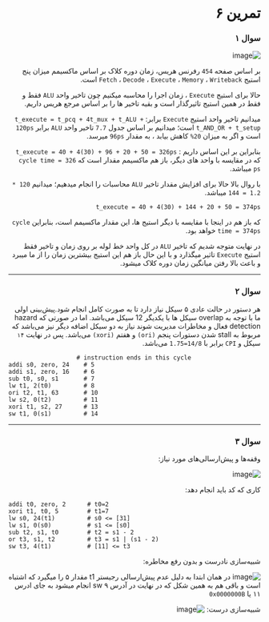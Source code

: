 <div dir="rtl">


# تمرین ۶

  
  ### سوال ۱
  ![image](https://github.com/Amirhosseinbayat/ComputerArchitecture-Course/assets/77579794/ca467c4d-31bd-4c6b-9f00-634b820fd6e9)

  
  بر اساس صفحه `454` رفرنس هریس، زمان دوره کلاک بر اساس ماکسیمم میزان پنج استیج `Fetch` ، `Decode` ، `Execute` ، `Memory` ، `Writeback` است.
  
  حالا برای استیج `Execute` ، زمان اجرا را محاسبه میکنیم چون تاخیر واحد `ALU` فقط و فقط در همین استیج تاثیرگذار است و بقیه تاخیر ها را بر اساس مرجع هریس داریم.
  
  میدانیم تاخیر واحد استیج `Execute` برابر: `t_execute = t_pcq + 4t_mux + t_ALU + t_AND_OR + t_setup` است؛ میدانیم بر اساس جدول `7.7` تاخیر واحد `ALU` برابر `120ps` است و اگر به میزان `20%` کاهش بیابد ، به مقدار `96ps` میرسد. 
  
  بنابراین بر این اساس داریم : `t_execute = 40 + 4(30) + 96 + 20 + 50 = 326ps` که در مقایسه با واحد های دیگر، باز هم ماکسیمم مقدار است که `cycle time = 326 ps` میباشد.
  
  
  با روال بالا حالا برای افزایش مقدار تاخیر `ALU` محاسبات را انجام میدهیم؛ میدانیم `120 * 1.2 = 144` میباشد.
  
  `t_execute = 40 + 4(30) + 144 + 20 + 50 = 374ps`
  
  که باز هم در اینجا با مقایسه با دیگر استیج ها، این مقدار ماکسیمم است، بنابراین `cycle time = 374ps` خواهد بود.
  
  در نهایت متوجه شدیم که تاخیر `ALU` در کل واحد خط لوله بر روی زمان و تاخیر فقط استیج `Execute` تاثیر میگذارد و با این حال باز هم این استیج بیشترین زمان را از ما میبرد و باعث بالا رفتن میانگین زمان دوره کلاک میشود.
  
  ---
  
  
  ### سوال ۲
  
  هر دستور در حالت عادی ۵ سیکل نیاز دارد تا به صورت کامل انجام شود.پیش‌بینی اولی ما با توجه به overlap سیکل ها با یکدیگر 12 سیکل می‌باشد. اما در صورتی که hazard detection فعال و مخاطرات مدیریت شوند نیاز به دو سیکل اضافه دیگر نیز می‌باشد که مربوط به stall شدن دستورات پنجم `(ori)` و هفتم `(xori)` می‌باشد. 
  پس در نهایت `۱۴‍` سیکل و `CPI` برابر با `14/8=1.75` می‌باشد.
</div>

<div dir="ltr">
  
  
  ~~~
                     # instruction ends in this cycle
addi s0, zero, 24‍‍‍    # 5
addi s1, zero, 16    # 6
sub t0, s0, s1       # 7
lw t1, 2(t0)         # 8
ori t2, t1, 63       # 10
lw s2, 0(t2)         # 11
xori t1, s2, 27      # 13
sw t1, 0(s1)         # 14
~~~
  
  
</div>         

<div dir="rtl">
  
  ---
  ### سوال  ۳
  وقفه‌ها و پیش‌ارسالی‌های مورد نیاز:
  
  ![image](https://github.com/Amirhosseinbayat/ComputerArchitecture-Course/assets/77579794/acd5cc5c-ee72-4415-bc46-532892867764)

 

  کاری که کد باید انجام دهد:

  
</div>

<div dir="ltr">
  
~~~
addi t0, zero, 2      # t0=2
xori t1, t0, 5        # t1=7
lw s0, 24(t1)         # s0 <= [31] 
lw s1, 0(s0)          # s1 <= [s0] 
sub t2, s1, t0        # t2 = s1 - 2
or t3, s1, t2         # t3 = s1 | (s1 - 2)
sw t3, 4(t1)          # [11] <= t3
~~~

</div>
                                 
                                 
<div dir="rtl">
  
  شبیه‌سازی نادرست و بدون رفع مخاطره:
  
 ![image](https://github.com/Amirhosseinbayat/ComputerArchitecture-Course/assets/77579794/54c51fd2-0437-403c-a86d-50a9ae0bfaf8)
  در همان ابتدا به دلیل عدم پیش‌ارسالی رجیستر t1 مقدار ۵ را میگیرد که اشتباه است و باقی هم به همین شکل  که در نهایت در آدرس ۹ sw انجام میشود به جای ادرس ۱۱ یا `0x0000000B`

  
  شبیه‌سازی درست:
 ![image](https://github.com/Amirhosseinbayat/ComputerArchitecture-Course/assets/77579794/ab96b929-9ee1-426a-9c23-5d9871d01e39)

  
  
</div>

